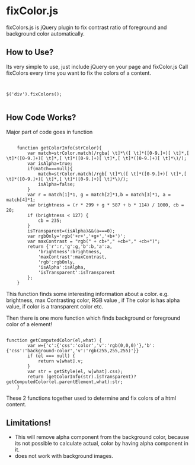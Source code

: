 fixColor.js
=============
fixColors.js is jQuery plugin to fix contrast ratio of foreground and background color automatically.

How to Use?
---------------
Its very simple to use, just include jQuery on your page and fixColor.js 
Call fixColors every time you want to fix the colors of a content. 

<pre><code>

$('div').fixColors();

</code></pre>

How Code Works?
-----------------

Major part of code goes in function 
<pre><code>
	function getColorInfo(strColor){
        var match=strColor.match(/rgba[ \t]*\([ \t]*([0-9.]+)[ \t]*,[ \t]*([0-9.]+)[ \t]*,[ \t]*([0-9.]+)[ \t]*,[ \t]*([0-9.]+)[ \t]*\)/);
        var isAlpha=true;
        if(match===null){
            match=strColor.match(/rgb[ \t]*\([ \t]*([0-9.]+)[ \t]*,[ \t]*([0-9.]+)[ \t]*,[ \t]*([0-9.]+)[ \t]*\)/);
            isAlpha=false;
        }
        var r = match[1]*1, g = match[2]*1,b = match[3]*1, a = match[4]*1;
        var brightness = (r * 299 + g * 587 + b * 114) / 1000, cb = 20;
        if (brightness < 127) {
            cb = 235;
        }
        isTransparent=(isAlpha)&&(a===0);
        var rgbOnly='rgb('+r+','+g+','+b+')';
        var maxContrast = "rgb(" + cb+"," +cb+"," +cb+")";
        return {'r':r,'g':g,'b':b,'a':a,  
            'brightness':brightness,
            'maxContrast':maxContrast,
            'rgb':rgbOnly,
            'isAlpha':isAlpha,
            'isTransparent':isTransparent
        };
    }
</code></pre>

This function finds some interesting information about a color. e.g. brightness, max Contrasting color, RGB value , if The color is has alpha value, if color is a transparent color etc. 

Then there is one more function which finds background or foreground color of a element!
<pre><code>
function getComputedColor(el,what) {
        var w={'c':{'css':'color','v':'rgb(0,0,0)'},'b':{'css':'background-color','v':'rgb(255,255,255)'}}
        if (el === null) {
            return w[what].v;
        }
        var str = getStyle(el, w[what].css);
        return (getColorInfo(str).isTransparent)?getComputedColor(el.parentElement,what):str;
    }
</code></pre>


These 2 functions together used to determine and fix colors of a html content. 


Limitations!
-----------------
- This will remove alpha component from the background color, because its not possible to calculate actual, color by having alpha component in it. 
- does not work with background images. 
